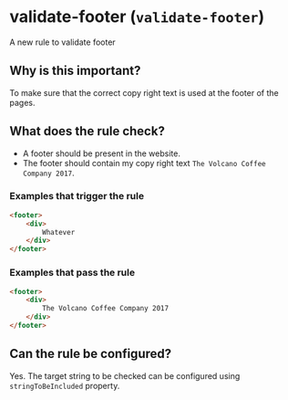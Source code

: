 # validate-footer (`validate-footer`)

A new rule to validate footer

## Why is this important?

To make sure that the correct copy right text is used at the footer of
the pages.

## What does the rule check?

* A footer should be present in the website.
* The footer should contain my copy right text `The Volcano Coffee Company 2017`.

### Examples that **trigger** the rule

```html
<footer>
    <div>
        Whatever
    </div>
</footer>

```

### Examples that **pass** the rule

```html
<footer>
    <div>
        The Volcano Coffee Company 2017
    </div>
</footer>

```

## Can the rule be configured?

Yes. The target string to be checked can be configured using
`stringToBeIncluded` property.
